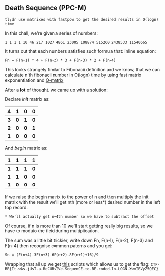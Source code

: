 ## Death Sequence (PPC-M)
	tl;dr use matrixes with fastpow to get the desired results in O(logn) time

In this chall, we're given a series of numbers:

`1 1 1 1 10 46 217 1027 4861 23005 108874 515260 2438533 11540665`

It turns out that each numbers satisfies such formula that: inline equation:

`Fn = F(n-1) * 4 + F(n-2) * 3 + F(n-3) * 2 + F(n-4)`

This looks strangely fimilar to Fibonacii definition and we know, that we can calculate n'th fibonacii number in O(logn) time by using fast matrix exponentiation and [Q-matrix](http://mathworld.wolfram.com/FibonacciQ-Matrix.html) 

After a **lot** of thought, we came up with a solution: 

Declare *init* matrix as: 

|**4**|**1**|**0**|**0**|
|:--:|:--:| :--:| :--:|
|**3**|**0**|**1**|**0**|
|**2**|**0**|**0**|**1**|
|**1**|**0**|**0**|**0**|

And *begin* matrix as:

|**1**|**1**|**1**|**1**|
|:--:|:--:| :--:| :--:|
|**1**|**1**|**1**|**0**|
|**1**|**1**|**0**|**0**|
|**1**|**0**|**0**|**0**|


If we raise the begin matrix to the power of n and then multiply the init matrix with the result we'll get nth (more or less*) desired number in the left top record. 

	* We'll actually get n+4th number so we have to subtract the offset

Of course, if n is more than 10 we'll start getting really big results, so we have to modulo the field during multiplication. 

The sum was a little bit trickier, write down Fn, F(n-1), F(n-2), F(n-3) and F(n-4) then recognise common paterns and you get:

`Sn = (F(n+4)-3F(n+3)-6F(n+2)-8F(n+1)+16)/9`

Wrapping that all up we get [this](solve.py) scripts which allows us to get the flag: `CTF-BR{It-wAs-jUsT-a-ReCURsIVe-SequenCE-to-BE-coded-In-LOGN-XwmIBVyZ5QEC}`


